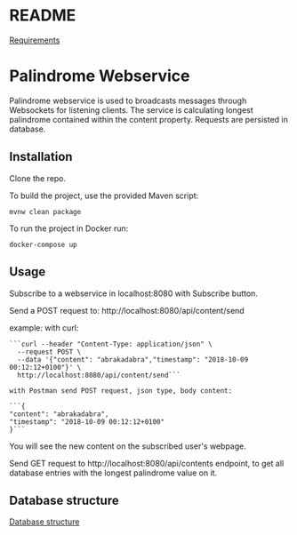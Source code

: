 README
======

[Requirements](Requirements.md)

# Palindrome Webservice

Palindrome webservice is used to broadcasts messages through Websockets for listening clients.
The service is calculating longest palindrome contained within the content property.
Requests are persisted in database.

## Installation

Clone the repo.

To build the project, use the provided Maven script:
```
mvnw clean package
```

To run the project in Docker run:
```
docker-compose up
```

## Usage

Subscribe to a webservice in localhost:8080 with Subscribe button.

Send a POST request to: http://localhost:8080/api/content/send

example:
    with curl:

    ```curl --header "Content-Type: application/json" \
      --request POST \
      --data '{"content": "abrakadabra","timestamp": "2018-10-09 00:12:12+0100"}' \
      http://localhost:8080/api/content/send```

    with Postman send POST request, json type, body content:

    ```{
    "content": "abrakadabra",
    "timestamp": "2018-10-09 00:12:12+0100"
    }```

You will see the new content on the subscribed user's webpage.

Send GET request to http://localhost:8080/api/contents endpoint,
to get all database entries with the longest palindrome value on it.


## Database structure

[Database structure](Requirements.md)


